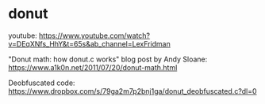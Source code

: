 # donut

youtube:
https://www.youtube.com/watch?v=DEqXNfs_HhY&t=65s&ab_channel=LexFridman

"Donut math: how donut.c works" blog post by Andy Sloane:
https://www.a1k0n.net/2011/07/20/donut-math.html

Deobfuscated code:
https://www.dropbox.com/s/79ga2m7p2bnj1ga/donut_deobfuscated.c?dl=0

